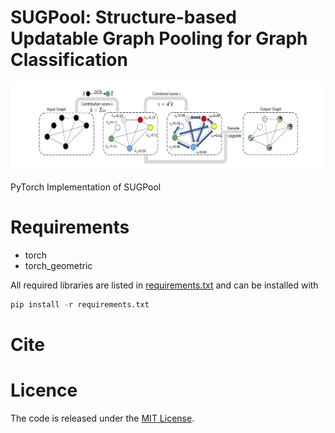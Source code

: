 # SUGPool: Structure-based Updatable Graph Pooling for Graph Classification

![image](https://github.com/SourceCode1037/SUGPool/blob/main/image.png)

PyTorch Implementation of SUGPool

# Requirements

- torch
- torch_geometric

All required libraries are listed in [requirements.txt]() and can be installed with

```python 
pip install -r requirements.txt
```

# Cite

# Licence

The code is released under the [MIT License](https://github.com/SourceCode1037/SUGPool/blob/main/LICENSE). 
